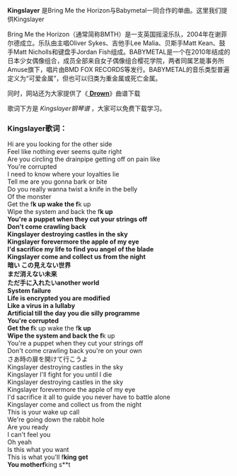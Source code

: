 

**Kingslayer** 是Bring Me the Horizon与Babymetal一同合作的单曲。这里我们提供Kingslayer

Bring Me the Horizon（通常简称BMTH）是一支英国摇滚乐队，2004年在谢菲尔德成立。乐队由主唱Oliver Sykes、吉他手Lee
Malia、贝斯手Matt Kean、鼓手Matt Nicholls和键盘手Jordan
Fish组成。BABYMETAL是一个在2010年结成的日本少女偶像组合，成员全部来自女子偶像组合樱花学院，两者同属艺能事务所Amuse旗下，唱片由BMD
FOX RECORDS等发行。BABYMETAL的音乐类型普遍定义为“可爱金属”，但也可以归类为重金属或死亡金属。

同时，网站还为大家提供了《[ **Drown**](Music-7166-Drown-Bring-Me-the-Horizon.html
"Drown")》曲谱下载

歌词下方是 _Kingslayer钢琴谱_ ，大家可以免费下载学习。

### Kingslayer歌词：

Hi are you looking for the other side  
Feel like nothing ever seems quite right  
Are you circling the drainpipe getting off on pain like  
You're corrupted  
I need to know where your loyalties lie  
Tell me are you gonna bark or bite  
Do you really wanna twist a knife in the belly  
Of the monster  
Get the f**k up wake the f**k up  
Wipe the system and back the f**k up  
You're a puppet when they cut your strings off  
Don't comе crawling back  
Kingslayer destroying castles in thе sky  
Kingslayer forevermore the apple of my eye  
I'd sacrifice my life to find you angel of the blade  
Kingslayer come and collect us from the night  
暗い この見えない世界  
まだ消えない未来  
ただ手に入れたいanother world  
System failure  
Life is encrypted you are modified  
Like a virus in a lullaby  
Artificial till the day you die silly programme  
You're corrupted  
Get the f**k up wake the f**k up  
Wipe the system and back the f**k up  
You're a puppet when they cut your strings off  
Don't come crawling back you're on your own  
さあ時の扉を開けて行こうよ  
Kingslayer destroying castles in the sky  
Kingslayer I'll fight for you until I die  
Kingslayer destroying castles in the sky  
Kingslayer forevermore the apple of my eye  
I'd sacrifice it all to guide you never have to battle alone  
Kingslayer come and collect us from the night  
This is your wake up call  
We're going down the rabbit hole  
Are you ready  
I can't feel you  
Oh yeah  
Is this what you want  
This is what you'll f**king get  
You motherf**king s**t

